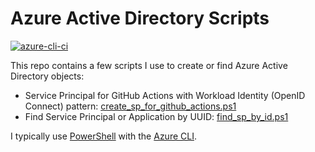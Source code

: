 # Azure Active Directory Scripts

[![azure-cli-ci](https://github.com/geekzter/azure-active-directory-scripts/actions/workflows/ci.yml/badge.svg)](https://github.com/geekzter/azure-active-directory-scripts/actions/workflows/ci.yml)

This repo contains a few scripts I use to create or find Azure Active Directory objects:

- Service Principal for GitHub Actions with Workload Identity (OpenID Connect) pattern: [create_sp_for_github_actions.ps1](github-actions.md)   
- Find Service Principal or Application by UUID: [find_sp_by_id.ps1](scripts/find_sp_by_id.ps1)

I typically use [PowerShell](https://github.com/PowerShell/PowerShell) with the [Azure CLI](https://github.com/Azure/azure-cli).
